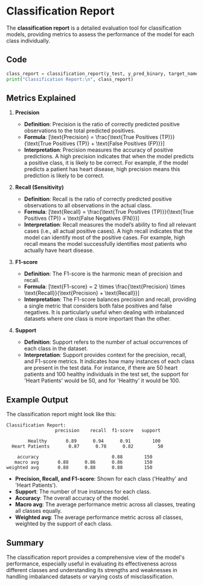 # Classification Report

The **classification report** is a detailed evaluation tool for classification models, providing metrics to assess the performance of the model for each class individually. 

## Code

```python
class_report = classification_report(y_test, y_pred_binary, target_names=['Healthy', 'Heart Patients'])
print("Classification Report:\n", class_report)
```

## Metrics Explained

1. **Precision**
   - **Definition**: Precision is the ratio of correctly predicted positive observations to the total predicted positives.
   - **Formula**: \[\text{Precision} = \frac{\text{True Positives (TP)}}{\text{True Positives (TP)} + \text{False Positives (FP)}}\]
   - **Interpretation**: Precision measures the accuracy of positive predictions. A high precision indicates that when the model predicts a positive class, it is likely to be correct. For example, if the model predicts a patient has heart disease, high precision means this prediction is likely to be correct.

2. **Recall (Sensitivity)**
   - **Definition**: Recall is the ratio of correctly predicted positive observations to all observations in the actual class.
   - **Formula**: \[\text{Recall} = \frac{\text{True Positives (TP)}}{\text{True Positives (TP)} + \text{False Negatives (FN)}}\]
   - **Interpretation**: Recall measures the model’s ability to find all relevant cases (i.e., all actual positive cases). A high recall indicates that the model can identify most of the positive cases. For example, high recall means the model successfully identifies most patients who actually have heart disease.

3. **F1-score**
   - **Definition**: The F1-score is the harmonic mean of precision and recall.
   - **Formula**: \[\text{F1-score} = 2 \times \frac{\text{Precision} \times \text{Recall}}{\text{Precision} + \text{Recall}}\]
   - **Interpretation**: The F1-score balances precision and recall, providing a single metric that considers both false positives and false negatives. It is particularly useful when dealing with imbalanced datasets where one class is more important than the other.

4. **Support**
   - **Definition**: Support refers to the number of actual occurrences of each class in the dataset.
   - **Interpretation**: Support provides context for the precision, recall, and F1-score metrics. It indicates how many instances of each class are present in the test data. For instance, if there are 50 heart patients and 100 healthy individuals in the test set, the support for 'Heart Patients' would be 50, and for 'Healthy' it would be 100.

## Example Output

The classification report might look like this:

```
Classification Report:
                  precision    recall  f1-score   support

        Healthy       0.89      0.94      0.91        100
  Heart Patients       0.87      0.78      0.82         50

    accuracy                           0.88        150
   macro avg       0.88      0.86      0.86        150
weighted avg       0.88      0.88      0.88        150
```

- **Precision, Recall, and F1-score**: Shown for each class ('Healthy' and 'Heart Patients').
- **Support**: The number of true instances for each class.
- **Accuracy**: The overall accuracy of the model.
- **Macro avg**: The average performance metric across all classes, treating all classes equally.
- **Weighted avg**: The average performance metric across all classes, weighted by the support of each class.

## Summary

The classification report provides a comprehensive view of the model's performance, especially useful in evaluating its effectiveness across different classes and understanding its strengths and weaknesses in handling imbalanced datasets or varying costs of misclassification.
